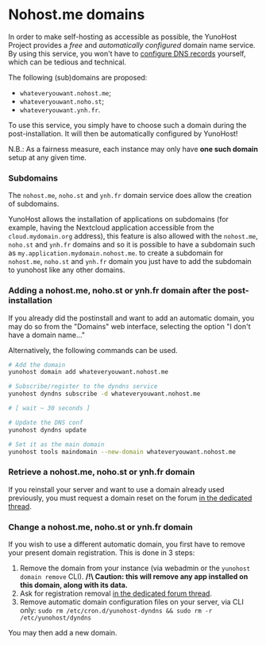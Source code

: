 # Nohost.me domains

In order to make self-hosting as accessible as possible, the YunoHost Project provides a *free* and *automatically configured* domain name service. By using this service, you won't have to [configure DNS records](/dns_config) yourself, which can be tedious and technical.

The following (sub)domains are proposed:
- `whateveryouwant.nohost.me`;
- `whateveryouwant.noho.st`;
- `whateveryouwant.ynh.fr`.

To use this service, you simply have to choose such a domain during the post-installation. It will then be automatically configured by YunoHost!

N.B.: As a fairness measure, each instance may only have **one such domain** setup at any given time.

### Subdomains

The `nohost.me`, `noho.st` and `ynh.fr` domain service does allow the creation of subdomains.

YunoHost allows the installation of applications on subdomains (for example, having the Nextcloud application accessible from the `cloud.mydomain.org` address), this feature is also allowed with the `nohost.me`, `noho.st` and `ynh.fr` domains and so it is possible to have a subdomain such as `my.application.mydomain.nohost.me`. to create a subdomain for `nohost.me`, `noho.st` and `ynh.fr` domain you just have to add the subdomain to yunohost like any other domains.


### Adding a nohost.me, noho.st or ynh.fr domain after the post-installation

If you already did the postinstall and want to add an automatic domain, you may do so from the "Domains" web interface, selecting the option "I don't have a domain name..."

Alternatively, the following commands can be used.

```bash
# Add the domain
yunohost domain add whateveryouwant.nohost.me

# Subscribe/register to the dyndns service
yunohost dyndns subscribe -d whateveryouwant.nohost.me

# [ wait ~ 30 seconds ]

# Update the DNS conf
yunohost dyndns update

# Set it as the main domain
yunohost tools maindomain --new-domain whateveryouwant.nohost.me
```

### Retrieve a nohost.me, noho.st or ynh.fr domain

If you reinstall your server and want to use a domain already used previously, you must request a domain reset on the forum [in the dedicated thread](https://forum.yunohost.org/t/nohost-domain-recovery/442).


### Change a nohost.me, noho.st or ynh.fr domain

If you wish to use a different automatic domain, you first have to remove your present domain registration. This is done in 3 steps:

1. Remove the domain from your instance (via webadmin or the `yunohost domain remove` CLI). 
**/!\ Caution: this will remove any app installed on this domain, along with its data.**
2. Ask for registration removal [in the dedicated forum thread](https://forum.yunohost.org/t/nohost-domain-recovery/442).
3. Remove automatic domain configuration files on your server, via CLI only: `sudo rm /etc/cron.d/yunohost-dyndns && sudo rm -r /etc/yunohost/dyndns`

You may then add a new domain.
